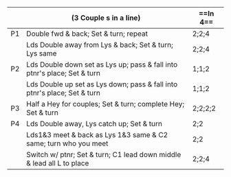 || (3 Couple s in a line) |==In 4==|
|-----|----|-----|
|P1| Double fwd & back; Set & turn; repeat |2;2;4|
||Lds Double away from Lys & back; Set & turn; Lys same |2;2;4|
|P2| Lds Double down set as Lys up; pass & fall into ptnr's place; Set & turn |1;1;2|
||Lds Double up set as Lys down; pass & fall into ptnr's place; Set & turn |1;1;2|
|P3| Half a Hey for couples; Set & turn; complete Hey; Set & turn |2;2;2;2|
|P4| Lds Double away, Lys catch up; Set & turn |2;2|
||Lds1&3 meet & back as Lys 1&3 same & C2 same; turn who you meet |2;2|
||Switch w/ ptnr; Set & turn; C1 lead down middle & lead all L to place |2;2;4|
